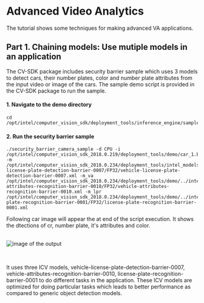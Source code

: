 # Advanced Video Analytics
The tutorial shows some techniques for making advanced VA applications.

## Part 1. Chaining models: Use mutiple models in an application

The CV-SDK package includes security barrier sample which uses 3 models to detect cars, their number plates, color and number plate attributes from the input video or image of the cars. The sample demo script is provided in the CV-SDK package to run the sample. 

#### 1. Navigate to the demo directory

	cd /opt/intel/computer_vision_sdk/deployment_tools/inference_engine/samples/intel64/Release
  
#### 2. Run the security barrier sample

	./security_barrier_camera_sample -d CPU -i /opt/intel/computer_vision_sdk_2018.0.219/deployment_tools/demo/car_1.bmp -m /opt/intel/computer_vision_sdk_2018.0.234/deployment_tools/intel_models/vehicle-license-plate-detection-barrier-0007/FP32/vehicle-license-plate-detection-barrier-0007.xml -m_va /opt/intel/computer_vision_sdk_2018.0.234/deployment_tools/demo/../intel_models/vehicle-attributes-recognition-barrier-0010/FP32/vehicle-attributes-recognition-barrier-0010.xml -m_lpr /opt/intel/computer_vision_sdk_2018.0.234/deployment_tools/demo/../intel_models/license-plate-recognition-barrier-0001/FP32/license-plate-recognition-barrier-0001.xml

Following car image will appear the at end of the script execution. It shows the dtections of cr, number plate, it's attributes and color.  
<br>

![image of the output](https://github.com/intel-iot-devkit/smart-video-workshop/blob/master/images/sampleop.png "car")

<br>


It uses three ICV models, vehicle-license-plate-detection-barrier-0007, vehicle-attributes-recognition-barrier-0010, license-plate-recognition-barrier-0001 to do different tasks in the application. These ICV models are optimized for doing particular tasks which leads to better performance as compared to generic object detection models. 
 


